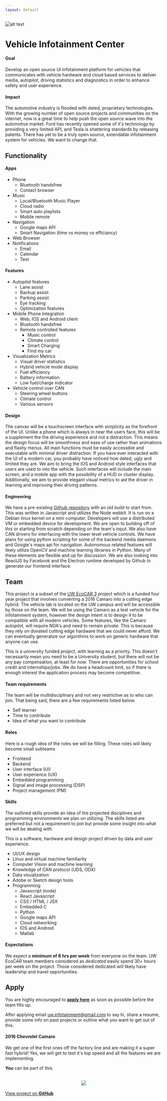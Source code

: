 ```yaml
---
layout: default
---
```

![alt text](https://github.com/jake-g/Vehicle-Infotainment-Center/raw/gh-pages/_images/banner.png)

# Vehicle Infotainment Center


#### Goal
Develop an open source UI infotainment platform for vehicles that communicates with vehicle hardware and cloud based services to deliver media, autopilot, driving statistics and diagnostics in order to enhance safety and user experience.

#### Impact
The automotive industry is flooded with dated, proprietary technologies. With the growing number of open source projects and communities on the internet, now is a great time to help push the open source wave into the automotive market. Ford has recently opened some of it's technology by providing a very limited API, and Tesla is shattering standards by releasing patents. There has yet to be a truly open source, extendable infotainment system for vehicles. We want to change that.

## Functionality
#### Apps
* Phone
  * Bluetooth handsfree
  * Contact browser
* Music
  * Local/Bluetooth Music Player
  * Cloud radio
  * Smart auto playlists
  * Mobile remote
* Navigation
  * Google maps API
  * Smart Navigation (time vs money vs efficiancy)
* Web Browser
* Notifications
  * Email
  * Calendar
  * Text

#### Features
* Autopilot features
  * Lane assist
  * Backup assist
  * Parking assist
  * Eye tracking
  * Optimization features
* Mobile Phone Integration
  * Web, IOS and Android client
  * Bluetooth handsfree
  * Remote controlled features
    * Music control
    * Climate control
    * Smart Charging
    * Find my car
* Visualization Metrics
  * Visual driver statistics
  * Hybrid vehicle mode display
  * Fuel efficiency
  * Battery information
  * Low fuel/charge indicator
* Vehicle control over CAN
  * Steering wheel buttons
  * Climate control
  * Various sensors

#### Design
The canvas will be a touchscreen interface with simplicity as the forefront of the UI. Unlike a phone which is always in near the users face, this will be a supplement the the driving experience and not a distraction. This means the design focus will be smoothness and ease of use rather than animations and flashy menus. All main functions must be easily accessible and executable with minimal driver distraction. If you have ever interacted with the UI of a modern car, you probably have noticed how dated, ugly and limited they are. We aim to bring the IOS and Android style interfaces that users are used to into the vehicle. Such interfaces will include the main screen, and a mobile app with the possibility of a HUD or cluster display. Additionally, we aim to provide elegant visual metrics to aid the driver in learning and improving their driving patterns.

#### Engineering
We have a pre-existing [Github repository](https://github.com/UWEcoCAR/UWCenterStack) with an old build to start from. This was written in Javascript and utilizes the Node webkit. It is run on a Debian linux kernel on a mini computer. Developers will use a distributed VM or embedded device for development. We are open to building off of this or starting from scratch depending on the team's input. We also have CAN drivers for interfacing with the lower level vehicle controls. We have plans for using python scripting for some of the backend media daemons and Google's maps api for navigation. Autonomous related features will likely utilize OpenCV and machine learning libraries in Python. Many of these elements are flexible and up for discussion. We are also looking into ReactJS by Facebook and the Electron runtime developed by Github to generate our frontend interface.

## Team
This project is a subset of the [UW EcoCAR 3](http://uwecocar.com/index.html) project which is a funded four year project that involves converting a 2016 Camaro into a cutting edge hybrid. The vehicle lab is located on the UW campus and will be accessible by those on the team. We will be using the Camaro as a test vehicle for the infotainment system, however the design intent is to design it to be compatible with all modern vehicles. Some features, like the Camaro autopilot, will require NDA's and need to remain private. This is because they rely on donated cutting edge hardware that we could never afford. We can eventually generalize our algorithms to work on generic hardware that anyone can use.

This is a university funded project, with learning as a priority. This doesn't necessarily mean you need to be a University student, but there will not be any pay compensation, at least for now. There are opportunities for school credit and internships/jobs. We do have a headcount limit, so if there is enough interest the application process may become competitive.

#### Team requirements
The team will be multidisciplinary and not very restrictive as to who can join. That being said, there are a few requirements listed below.

  * Self learner
  * Time to contribute
  * Idea of what you want to contribute

#### Roles
Here is a rough idea of the roles we will be filling. These roles will likely become small subteams

* Frontend
* Backend
* User interface (UI)
* User experience (UX)
* Embedded programming
* Signal and image processing (DSP)
* Project management (PM)

#### Skills
The outlined skills provide an idea of the projected disciplines and programming environments we plan on utilizing.  The skills listed are preferred but not a requirement to join but provide some insight into what we will be dealing with.

This is a software, hardware and design project driven by data and user experience.

* UI/UX design
* Linux and virtual machine familiarity
* Computer Vision and machine learning
* Knowledge of CAN protocol (UDS, ODX)
* Data visualization
* Adobe or Sketch design tools
* Programming
  * Javascript (node)
  * React Javascript
  * CSS / HTML / JSX
  * Embedded C
  * Python
  * Google maps API
  * Cloud networking
  * IOS and Android
  * Matlab

#### Expectations
We expect a __minimum of 8 hrs per week__ from everyone on the team. UW EcoCAR team members considered as *dedicated* easily spend 30+ hours per week on the project. Those considered dedicated will likely have leadership and travel opportunities.

## Apply
You are highly encouraged to __[apply here](http://goo.gl/forms/DbPqCebwa7)__ as soon as possible before the team fills up.

After applying email <uw.infotainment@gmail.com> to say hi, share a resume, provide some info on past projects or outline what you want to get out of this.


#### 2016 Chevrolet Camaro
We get one of the first ones off the factory line and are making it a super fast hybrid! Yes, we will get to test it's top speed and all the features we are implementing.

__You__ can be part of this.

<br>
<div style="text-align:center"><img src ="https://github.com/jake-g/Vehicle-Infotainment-Center/raw/gh-pages/_images/cropped-camaro.png" /></div>

<br>
<a href="https://github.com/jake-g/Vehicle-Infotainment-Center">View project on <strong>GitHub</strong></a></li></div><div style="text-align:left">
